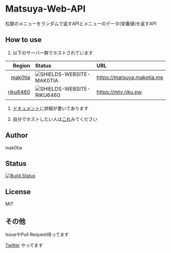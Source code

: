 # Matsuya-Web-API

[GITHUB-RIKU6460]: https://github.com/riku6460
[GITHUB-MAK0TIA]: https://github.com/mak0tia
[SHIELDS-WEBSITE-MAK0TIA]: https://img.shields.io/website-online-offline-green-red/https/matsuya.makotia.me.svg?label=status
[SHIELDS-WEBSITE-RIKU6460]: https://img.shields.io/website-online-offline-green-red/https/mty.riku.pw.svg?label=status

松屋のメニューをランダムで返すAPIとメニューのデータ(栄養値)を返すAPI

## How to use

1. 以下のサーバー群でホストされています

|                      Region | Status                      | URL                                 |
|----------------------------:|:----------------------------|:------------------------------------|
|  [mak0tia][GITHUB-MAK0TIA]  | ![SHIELDS-WEBSITE-MAK0TIA]  | <https://matsuya.makotia.me>        |
| [riku6460][GITHUB-RIKU6460] | ![SHIELDS-WEBSITE-RIKU6460] | <https://mty.riku.pw>               |

1. [ドキュメント](https://matsuya.docs.apiary.io/)に詳細が書いてあります

1. 自分でホストしたい人は[これ](https://github.com/mak0tia/Matsuya-Web-API/pull/52#issuecomment-361572917)みてください

## Author

mak0tia

## Status

[![Build Status](https://travis-ci.org/mak0tia/Matsuya-Web-API.svg?branch=master)](https://travis-ci.org/mak0tia/Matsuya-Web-API)

## License

MIT

## その他

IssueやPull Request待ってます

[Twitter](https://twitter.com/hs6a) やってます
